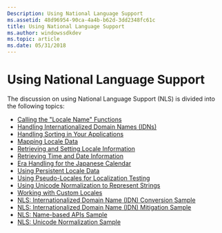 ```yaml
---
Description: Using National Language Support
ms.assetid: 48d96954-90ca-4a4b-b62d-3dd2348fc61c
title: Using National Language Support
ms.author: windowssdkdev
ms.topic: article
ms.date: 05/31/2018
---
```


# Using National Language Support

The discussion on using National Language Support (NLS) is divided into the following topics:

-   [Calling the "Locale Name" Functions](calling-the--locale-name--functions.md)
-   [Handling Internationalized Domain Names (IDNs)](handling-internationalized-domain-names--idns.md)
-   [Handling Sorting in Your Applications](handling-sorting-in-your-applications.md)
-   [Mapping Locale Data](mapping-locale-data.md)
-   [Retrieving and Setting Locale Information](retrieving-and-setting-locale-information.md)
-   [Retrieving Time and Date Information](retrieving-time-and-date-information.md)
-   [Era Handling for the Japanese Calendar](era-handling-for-the-japanese-calendar.md)
-   [Using Persistent Locale Data](using-persistent-locale-data.md)
-   [Using Pseudo-Locales for Localization Testing](using-pseudo-locales-for-localization-testing.md)
-   [Using Unicode Normalization to Represent Strings](using-unicode-normalization-to-represent-strings.md)
-   [Working with Custom Locales](working-with-custom-locales.md)
-   [NLS: Internationalized Domain Name (IDN) Conversion Sample](nls--internationalized-domain-name--idn--conversion-sample.md)
-   [NLS: Internationalized Domain Name (IDN) Mitigation Sample](nls--internationalized-domain-name--idn--mitigation-sample.md)
-   [NLS: Name-based APIs Sample](nls--name-based-apis-sample.md)
-   [NLS: Unicode Normalization Sample](nls--unicode-normalization-sample.md)

 

 



